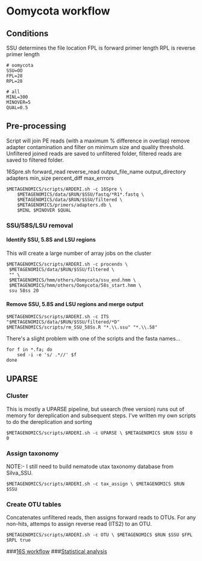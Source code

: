 # Oomycota workflow

## Conditions
SSU determines the file location
FPL is forward primer length
RPL is reverse primer length

```shell
# oomycota
SSU=OO 
FPL=28
RPL=28

# all
MINL=300
MINOVER=5
QUAL=0.5

```

## Pre-processing
Script will join PE reads (with a maximum % difference in overlap) remove adapter contamination and filter on minimum size and quality threshold.
Unfiltered joined reads are saved to unfiltered folder, filtered reads are saved to filtered folder.

16Spre.sh forward_read reverse_read output_file_name output_directory adapters min_size percent_diff max_errrors 

```shell
$METAGENOMICS/scripts/ARDERI.sh -c 16Spre \
	$METAGENOMICS/data/$RUN/$SSU/fastq/*R1*.fastq \
	$METAGENOMICS/data/$RUN/$SSU/filtered \
	$METAGENOMICS/primers/adapters.db \
	$MINL $MINOVER $QUAL
```

### SSU/58S/LSU removal 

#### Identify SSU, 5.8S  and LSU regions

This will create a large number of array jobs on the cluster

```shell
$METAGENOMICS/scripts/ARDERI.sh -c procends \
 $METAGENOMICS/data/$RUN/$SSU/filtered \
 "" \
 $METAGENOMICS/hmm/others/Oomycota/ssu_end.hmm \
 $METAGENOMICS/hmm/others/Oomycota/58s_start.hmm \
 ssu 58ss 20
```

#### Remove SSU, 5.8S  and LSU regions and merge output

```shell
$METAGENOMICS/scripts/ARDERI.sh -c ITS "$METAGENOMICS/data/$RUN/$SSU/filtered/*D" $METAGENOMICS/scripts/rm_SSU_58Ss.R "*.\\.ssu" "*.\\.58"
```

There's a slight problem with one of the scripts and the fasta names...
```shell
for f in *.fa; do
	sed -i -e 's/ .*//' $f
done
```

## UPARSE

### Cluster 
This is mostly a UPARSE pipeline, but usearch (free version) runs out of memory for dereplication and subsequent steps. I've written my own scripts to do the dereplication and sorting 

```shell
$METAGENOMICS/scripts/ARDERI.sh -c UPARSE \ $METAGENOMICS $RUN $SSU 0 0
```
### Assign taxonomy
NOTE:- I still need to build nematode utax taxonomy database from Silva_SSU.

```shell
$METAGENOMICS/scripts/ARDERI.sh -c tax_assign \ $METAGENOMICS $RUN $SSU 
```

### Create OTU tables

Concatenates unfiltered reads, then assigns forward reads to OTUs. For any non-hits, attemps to assign reverse read (ITS2) to an OTU. 

```shell
$METAGENOMICS/scripts/ARDERI.sh -c OTU \ $METAGENOMICS $RUN $SSU $FPL $RPL true
```


###[16S workflow](../master/16S%20%20workflow.md)
###[Statistical analysis](../master/statistical%20analysis.md)



